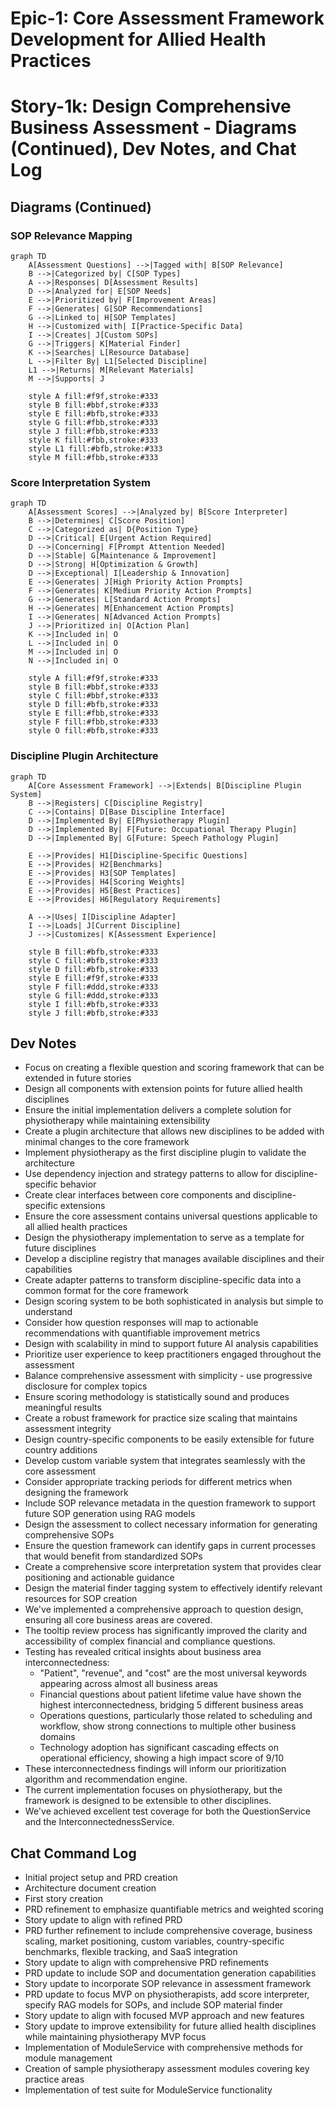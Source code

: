  # Epic-1: Core Assessment Framework Development for Allied Health Practices
# Story-1k: Design Comprehensive Business Assessment - Diagrams (Continued), Dev Notes, and Chat Log

## Diagrams (Continued)

### SOP Relevance Mapping

```mermaid
graph TD
    A[Assessment Questions] -->|Tagged with| B[SOP Relevance]
    B -->|Categorized by| C[SOP Types]
    A -->|Responses| D[Assessment Results]
    D -->|Analyzed for| E[SOP Needs]
    E -->|Prioritized by| F[Improvement Areas]
    F -->|Generates| G[SOP Recommendations]
    G -->|Linked to| H[SOP Templates]
    H -->|Customized with| I[Practice-Specific Data]
    I -->|Creates| J[Custom SOPs]
    G -->|Triggers| K[Material Finder]
    K -->|Searches| L[Resource Database]
    L -->|Filter By| L1[Selected Discipline]
    L1 -->|Returns| M[Relevant Materials]
    M -->|Supports| J
    
    style A fill:#f9f,stroke:#333
    style B fill:#bbf,stroke:#333
    style E fill:#bfb,stroke:#333
    style G fill:#fbb,stroke:#333
    style J fill:#fbb,stroke:#333
    style K fill:#fbb,stroke:#333
    style L1 fill:#bfb,stroke:#333
    style M fill:#fbb,stroke:#333
```

### Score Interpretation System

```mermaid
graph TD
    A[Assessment Scores] -->|Analyzed by| B[Score Interpreter]
    B -->|Determines| C[Score Position]
    C -->|Categorized as| D{Position Type}
    D -->|Critical| E[Urgent Action Required]
    D -->|Concerning| F[Prompt Attention Needed]
    D -->|Stable| G[Maintenance & Improvement]
    D -->|Strong| H[Optimization & Growth]
    D -->|Exceptional| I[Leadership & Innovation]
    E -->|Generates| J[High Priority Action Prompts]
    F -->|Generates| K[Medium Priority Action Prompts]
    G -->|Generates| L[Standard Action Prompts]
    H -->|Generates| M[Enhancement Action Prompts]
    I -->|Generates| N[Advanced Action Prompts]
    J -->|Prioritized in| O[Action Plan]
    K -->|Included in| O
    L -->|Included in| O
    M -->|Included in| O
    N -->|Included in| O
    
    style A fill:#f9f,stroke:#333
    style B fill:#bbf,stroke:#333
    style C fill:#bbf,stroke:#333
    style D fill:#bfb,stroke:#333
    style E fill:#fbb,stroke:#333
    style F fill:#fbb,stroke:#333
    style O fill:#bfb,stroke:#333
```

### Discipline Plugin Architecture

```mermaid
graph TD
    A[Core Assessment Framework] -->|Extends| B[Discipline Plugin System]
    B -->|Registers| C[Discipline Registry]
    C -->|Contains| D[Base Discipline Interface]
    D -->|Implemented By| E[Physiotherapy Plugin]
    D -->|Implemented By| F[Future: Occupational Therapy Plugin]
    D -->|Implemented By| G[Future: Speech Pathology Plugin]
    
    E -->|Provides| H1[Discipline-Specific Questions]
    E -->|Provides| H2[Benchmarks]
    E -->|Provides| H3[SOP Templates]
    E -->|Provides| H4[Scoring Weights]
    E -->|Provides| H5[Best Practices]
    E -->|Provides| H6[Regulatory Requirements]
    
    A -->|Uses| I[Discipline Adapter]
    I -->|Loads| J[Current Discipline]
    J -->|Customizes| K[Assessment Experience]
    
    style B fill:#bfb,stroke:#333
    style C fill:#bfb,stroke:#333
    style D fill:#bfb,stroke:#333
    style E fill:#f9f,stroke:#333
    style F fill:#ddd,stroke:#333
    style G fill:#ddd,stroke:#333
    style I fill:#bfb,stroke:#333
    style J fill:#bfb,stroke:#333
```

## Dev Notes

- Focus on creating a flexible question and scoring framework that can be extended in future stories
- Design all components with extension points for future allied health disciplines
- Ensure the initial implementation delivers a complete solution for physiotherapy while maintaining extensibility
- Create a plugin architecture that allows new disciplines to be added with minimal changes to the core framework
- Implement physiotherapy as the first discipline plugin to validate the architecture
- Use dependency injection and strategy patterns to allow for discipline-specific behavior
- Create clear interfaces between core components and discipline-specific extensions
- Ensure the core assessment contains universal questions applicable to all allied health practices
- Design the physiotherapy implementation to serve as a template for future disciplines
- Develop a discipline registry that manages available disciplines and their capabilities
- Create adapter patterns to transform discipline-specific data into a common format for the core framework
- Design scoring system to be both sophisticated in analysis but simple to understand
- Consider how question responses will map to actionable recommendations with quantifiable improvement metrics
- Design with scalability in mind to support future AI analysis capabilities
- Prioritize user experience to keep practitioners engaged throughout the assessment
- Balance comprehensive assessment with simplicity - use progressive disclosure for complex topics
- Ensure scoring methodology is statistically sound and produces meaningful results
- Create a robust framework for practice size scaling that maintains assessment integrity
- Design country-specific components to be easily extensible for future country additions
- Develop custom variable system that integrates seamlessly with the core assessment
- Consider appropriate tracking periods for different metrics when designing the framework
- Include SOP relevance metadata in the question framework to support future SOP generation using RAG models
- Design the assessment to collect necessary information for generating comprehensive SOPs
- Ensure the question framework can identify gaps in current processes that would benefit from standardized SOPs
- Create a comprehensive score interpretation system that provides clear positioning and actionable guidance
- Design the material finder tagging system to effectively identify relevant resources for SOP creation
- We've implemented a comprehensive approach to question design, ensuring all core business areas are covered.
- The tooltip review process has significantly improved the clarity and accessibility of complex financial and compliance questions.
- Testing has revealed critical insights about business area interconnectedness:
  - "Patient", "revenue", and "cost" are the most universal keywords appearing across almost all business areas
  - Financial questions about patient lifetime value have shown the highest interconnectedness, bridging 5 different business areas
  - Operations questions, particularly those related to scheduling and workflow, show strong connections to multiple other business domains
  - Technology adoption has significant cascading effects on operational efficiency, showing a high impact score of 9/10
- These interconnectedness findings will inform our prioritization algorithm and recommendation engine.
- The current implementation focuses on physiotherapy, but the framework is designed to be extensible to other disciplines.
- We've achieved excellent test coverage for both the QuestionService and the InterconnectednessService.

## Chat Command Log

- Initial project setup and PRD creation
- Architecture document creation
- First story creation
- PRD refinement to emphasize quantifiable metrics and weighted scoring
- Story update to align with refined PRD
- PRD further refinement to include comprehensive coverage, business scaling, market positioning, custom variables, country-specific benchmarks, flexible tracking, and SaaS integration
- Story update to align with comprehensive PRD refinements
- PRD update to include SOP and documentation generation capabilities
- Story update to incorporate SOP relevance in assessment framework
- PRD update to focus MVP on physiotherapists, add score interpreter, specify RAG models for SOPs, and include SOP material finder
- Story update to align with focused MVP approach and new features
- Story update to improve extensibility for future allied health disciplines while maintaining physiotherapy MVP focus
- Implementation of ModuleService with comprehensive methods for module management
- Creation of sample physiotherapy assessment modules covering key practice areas
- Implementation of test suite for ModuleService functionality